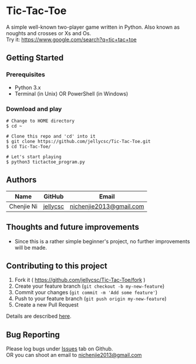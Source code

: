 # Tic-Tac-Toe
A simple well-known two-player game written in Python. Also known as noughts and crosses or Xs and Os.  
Try it: https://www.google.com/search?q=tic+tac+toe

## Getting Started

### Prerequisites

* Python 3.x
* Terminal (in Unix) OR PowerShell (in Windows)

### Download and play
```
# Change to HOME directory
$ cd ~

# Clone this repo and 'cd' into it
$ git clone https://github.com/jellycsc/Tic-Tac-Toe.git
$ cd Tic-Tac-Toe/

# Let's start playing
$ python3 tictactoe_program.py
```
## Authors

| Name             | GitHub                                     | Email
| ---------------- | ------------------------------------------ | -------------------------
| Chenjie Ni       | [jellycsc](https://github.com/jellycsc)    | nichenjie2013@gmail.com

## Thoughts and future improvements

* Since this is a rather simple beginner's project, no further improvements will be made.

## Contributing to this project

1. Fork it ( https://github.com/jellycsc/Tic-Tac-Toe/fork )
2. Create your feature branch (`git checkout -b my-new-feature`)
3. Commit your changes (`git commit -m 'Add some feature'`)
4. Push to your feature branch (`git push origin my-new-feature`)
5. Create a new Pull Request

Details are described [here](https://git-scm.com/book/en/v2/GitHub-Contributing-to-a-Project).

## Bug Reporting
Please log bugs under [Issues](https://github.com/jellycsc/Tic-Tac-Toe/issues) tab on Github.  
OR you can shoot an email to <nichenjie2013@gmail.com>
